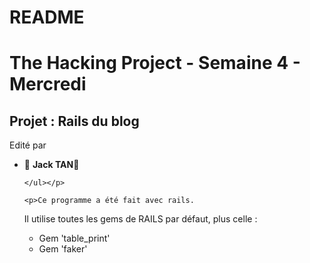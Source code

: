 # README

<h1>The Hacking Project - Semaine 4 - Mercredi</h1>

<h2>Projet : Rails du blog</h2>

<p>Edité par 
	<ul>
		<li>🤩 <strong>Jack TAN</strong>🤔</li>
	
	</ul></p>

	<p>Ce programme a été fait avec rails.

Il utilise toutes les gems de RAILS par défaut, plus celle :
			<ul>
				<li>Gem 'table_print'</li>
				<li> Gem 'faker'</li>
			</ul></p>

</p>


